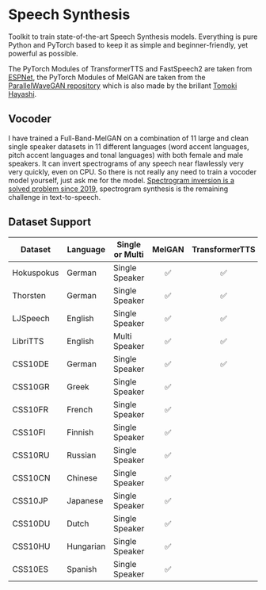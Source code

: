 # Speech Synthesis

Toolkit to train state-of-the-art Speech Synthesis models. Everything is pure Python and PyTorch based to keep it as simple and beginner-friendly, yet powerful as possible.

The PyTorch Modules of TransformerTTS and FastSpeech2 are taken from [ESPNet](https://github.com/espnet/espnet), the PyTorch Modules of MelGAN are taken from the [ParallelWaveGAN repository](https://github.com/kan-bayashi/ParallelWaveGAN) which is also made by the brillant [Tomoki Hayashi](https://github.com/kan-bayashi).

## Vocoder
I have trained a Full-Band-MelGAN on a combination of 11 large and clean single speaker datasets in 11 different languages (word accent languages, pitch accent languages and tonal languages) with both female and male speakers. It can invert spectrograms of any speech near flawlessly very very quickly, even on CPU. So there is not really any need to train a vocoder model yourself, just ask me for the model. [Spectrogram inversion is a solved problem since 2019](https://arxiv.org/abs/1910.06711), spectrogram synthesis is the remaining challenge in text-to-speech.

## Dataset Support

| Dataset      | Language  | Single or Multi     | MelGAN | TransformerTTS | FastSpeech2 | 
| -------------|-----------|---------------------| :-----:|:--------------:|:-----------:|
| Hokuspokus   | German    | Single Speaker      | ✅     | ✅            | ✅          |
| Thorsten   | German    | Single Speaker      | ✅     | ✅            |           |
| LJSpeech     | English   | Single Speaker      | ✅     | ✅            | ✅          |
| LibriTTS     | English   | Multi Speaker       | ✅     | ✅            | ✅          |
| CSS10DE      | German    | Single Speaker      | ✅     | ✅            | ✅          |
| CSS10GR      | Greek     | Single Speaker      | ✅     |                |             |
| CSS10FR      | French    | Single Speaker      | ✅     |                |             |
| CSS10FI      | Finnish   | Single Speaker      | ✅     |                |             |
| CSS10RU      | Russian   | Single Speaker      | ✅     |                |             |
| CSS10CN      | Chinese   | Single Speaker      | ✅     |                |             |
| CSS10JP      | Japanese  | Single Speaker      | ✅     |                |             |
| CSS10DU      | Dutch     | Single Speaker      | ✅     |                |             |
| CSS10HU      | Hungarian | Single Speaker      | ✅     |                |             |
| CSS10ES      | Spanish   | Single Speaker      | ✅     |                |             |


